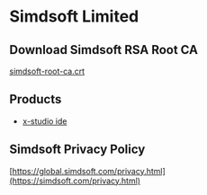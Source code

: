 # Simdsoft Limited

## Download Simdsoft RSA Root CA

[simdsoft-root-ca.crt](https://learn.simdsoft.com/simdsoft-root-ca.crt)

## Products

- [x-studio ide](https://simdsoft.com/x-studio)

## Simdsoft Privacy Policy

[https://global.simdsoft.com/privacy.html](https://simdsoft.com/privacy.html)
